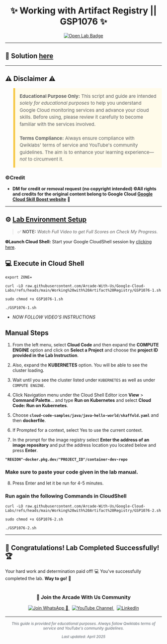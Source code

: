 <h1 align="center">
✨ Working with Artifact Registry || GSP1076 ✨
</h1>

<div align="center">
  <a href="https://www.cloudskillsboost.google/focuses/52830?parent=catalog" target="_blank" rel="noopener noreferrer">
    <img src="https://img.shields.io/badge/Open_Lab-Cloud_Skills_Boost-4285F4?style=for-the-badge&logo=google&logoColor=white&labelColor=34A853" alt="Open Lab Badge">
  </a>
</div>

---

## 🔑 Solution [here]()

---

## ⚠️ Disclaimer ⚠️

<blockquote style="background-color: #fffbea; border-left: 6px solid #f7c948; padding: 1em; font-size: 15px; line-height: 1.5;">
  <strong>Educational Purpose Only:</strong> This script and guide are intended <em>solely for educational purposes</em> to help you understand Google Cloud monitoring services and advance your cloud skills. Before using, please review it carefully to become familiar with the services involved.
  <br><br>
  <strong>Terms Compliance:</strong> Always ensure compliance with Qwiklabs' terms of service and YouTube's community guidelines. The aim is to enhance your learning experience—<em>not</em> to circumvent it.
</blockquote>

### ©Credit
- **DM for credit or removal request (no copyright intended) ©All rights and credits for the original content belong to Google Cloud [Google Cloud Skill Boost website](https://www.cloudskillsboost.google/)** 🙏

---

## ⚙️ <ins>Lab Environment Setup</ins>

> ✅ **NOTE:** *Watch Full Video to get Full Scores on Check My Progress.*

**🌐Launch Cloud Shell:**
Start your Google CloudShell session by [clicking here](https://console.cloud.google.com/home/dashboard?project=&pli=1&cloudshell=true).

## 💻 **Execute in Cloud Shell** 
```
export ZONE=
```
```
curl -LO raw.githubusercontent.com/Arcade-With-Us/Google-Cloud-Labs/refs/heads/main/Working%20with%20Artifact%20Registry/GSP1076-1.sh

sudo chmod +x GSP1076-1.sh

./GSP1076-1.sh
```

* *NOW FOLLOW VIDEO'S INSTRUCTIONS*

## Manual Steps

1. From the left menu, select **Cloud Code** and then expand the **COMPUTE ENGINE** option and click on **Select a Project** and choose the **project ID provided in the Lab Instruction**.

2. Also, expand the **KUBERNETES** option. You will be able to see the cluster loading.

3. Wait until you see the cluster listed under `KUBERNETES` as well as under `COMPUTE ENGINE`.

4. Click Navigation menu under the Cloud Shell Editor icon **View** > **Command Palette**... and type **Run on Kubernetes** and select **Cloud Code: Run on Kubernetes**.

5. Choose **`cloud-code-samples/java/java-hello-world/skaffold.yaml`** and then **dockerfile**.

6. If Prompted for a context, select Yes to use the current context.

7. In the prompt for the image registry select **Enter the address of an image repository** and put the address location you located below and press **Enter**.

**`"REGION"-docker.pkg.dev/"PROJECT_ID"/container-dev-repo`**

### Make sure to paste your code given in the lab manual.

8. Press Enter and let it be run for 4-5 minutes.

### Run again the following Commands in CloudShell

```
curl -LO raw.githubusercontent.com/Arcade-With-Us/Google-Cloud-Labs/refs/heads/main/Working%20with%20Artifact%20Registry/GSP1076-2.sh

sudo chmod +x GSP1076-2.sh

./GSP1076-2.sh
```
---

## 🎉 **Congratulations! Lab Completed Successfully!** 🏆  

Your hard work and determination paid off! 💻
You've successfully completed the lab. **Way to go!** 🚀


<div align="center" style="padding: 5px;">
  <h3>📱 Join the Arcade With Us Community</h3>
  
  <a href="https://chat.whatsapp.com/KN3NvYNTJvU5xMCVTORJtS">
    <img src="https://img.shields.io/badge/Join_WhatsApp-25D366?style=for-the-badge&logo=whatsapp&logoColor=white" alt="Join WhatsApp 👥">
  </a>
  &nbsp;
  <a href="https://youtube.com/@arcadewithus_we?si=yeEby5M3k40gdX4l">
    <img src="https://img.shields.io/badge/Subscribe-Arcade%20With%20Us-FF0000?style=for-the-badge&logo=youtube&logoColor=white" alt="YouTube Channel">
  </a>
  &nbsp;
  <a href="https://www.linkedin.com/in/tripti-gupta-a28a6832b/">
    <img src="https://img.shields.io/badge/LINKEDIN-Tripti%20Gupta-0077B5?style=for-the-badge&logo=linkedin&logoColor=white" alt="LinkedIn">
</a>


</div>

---

<div align="center">
  <p style="font-size: 12px; color: #586069;">
    <em>This guide is provided for educational purposes. Always follow Qwiklabs terms of service and YouTube's community guidelines.</em>
  </p>
  <p style="font-size: 12px; color: #586069;">
    <em>Last updated: April 2025</em>
  </p>
</div>
